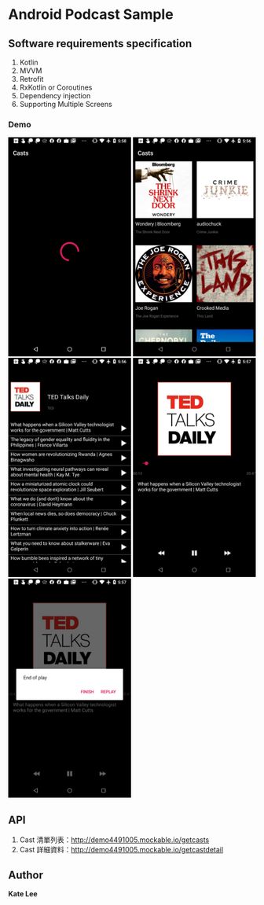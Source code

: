 Android Podcast Sample
===================================  

## Software requirements specification

1. Kotlin
2. MVVM
3. Retrofit
4. RxKotlin or Coroutines
5. Dependency injection
6. Supporting Multiple Screens

### Demo
<img alt="loading" src="https://raw.githubusercontent.com/kateLee/Andriod_Podcast/master/images/loading.png" width="250" height="446" />
<img alt="cast list" src="https://raw.githubusercontent.com/kateLee/Andriod_Podcast/master/images/cast_list.png" width="250" height="446" />
<img alt="cast detail" src="https://raw.githubusercontent.com/kateLee/Andriod_Podcast/master/images/cast_detail.png" width="250" height="446" />
<img alt="media player" src="https://raw.githubusercontent.com/kateLee/Andriod_Podcast/master/images/media_player.png" width="250" height="446" />
<img alt="media player complete" src="https://raw.githubusercontent.com/kateLee/Andriod_Podcast/master/images/media_player_complete.png" width="250" height="446" />

## API

1. Cast 清單列表：http://demo4491005.mockable.io/getcasts
2. Cast 詳細資料：http://demo4491005.mockable.io/getcastdetail

## Author

**Kate Lee**
